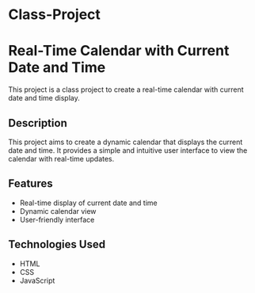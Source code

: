 # Class-Project

# Real-Time Calendar with Current Date and Time

This project is a class project to create a real-time calendar with current date and time display.

## Description

This project aims to create a dynamic calendar that displays the current date and time. It provides a simple and intuitive user interface to view the calendar with real-time updates.

## Features

- Real-time display of current date and time
- Dynamic calendar view
- User-friendly interface

## Technologies Used

- HTML
- CSS
- JavaScript
